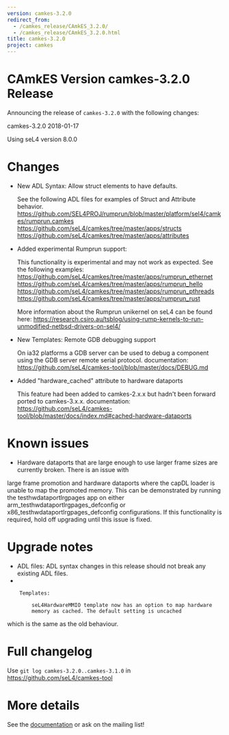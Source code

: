 ```yaml
---
version: camkes-3.2.0
redirect_from:
  - /camkes_release/CAmkES_3.2.0/
  - /camkes_release/CAmkES_3.2.0.html
title: camkes-3.2.0
project: camkes
---
```

# CAmkES Version camkes-3.2.0 Release


Announcing the release of `camkes-3.2.0` with the following changes:

camkes-3.2.0 2018-01-17

Using seL4 version 8.0.0

# Changes


- New ADL Syntax: Allow struct elements to have defaults.

    See the following ADL files for examples of Struct and
    Attribute behavior.
    <https://github.com/SEL4PROJ/rumprun/blob/master/platform/sel4/camkes/rumprun.camkes>
    <https://github.com/seL4/camkes/tree/master/apps/structs>
    <https://github.com/seL4/camkes/tree/master/apps/attributes>

- Added experimental Rumprun support:

    This functionality is experimental and may not work
    as expected. See the following examples:
    <https://github.com/seL4/camkes/tree/master/apps/rumprun_ethernet>
    <https://github.com/seL4/camkes/tree/master/apps/rumprun_hello>
    <https://github.com/seL4/camkes/tree/master/apps/rumprun_pthreads>
    <https://github.com/seL4/camkes/tree/master/apps/rumprun_rust>
    
    More information about the Rumprun unikernel on seL4 can be
    found here:
    <https://research.csiro.au/tsblog/using-rump-kernels-to-run-unmodified-netbsd-drivers-on-sel4/>

- New Templates: Remote GDB debugging support

    On ia32 platforms a GDB server can be used to debug a
    component using the GDB server remote serial protocol.
    documentation:
    <https://github.com/seL4/camkes-tool/blob/master/docs/DEBUG.md>

- Added "hardware_cached" attribute to hardware dataports

    This feature had been added to camkes-2.x.x but hadn't been
    forward ported to camkes-3.x.x. documentation:
    <https://github.com/seL4/camkes-tool/blob/master/docs/index.md#cached-hardware-dataports>

# Known issues


- Hardware dataports that are large enough to use larger frame
        sizes are currently broken. There is an issue with

large frame promotion and hardware dataports where the capDL loader is
unable to map the promoted memory. This can be demonstrated by running
the testhwdataportlrgpages app on either
arm_testhwdataportlrgpages_defconfig or
x86_testhwdataportlrgpages_defconfig configurations. If this
functionality is required, hold off upgrading until this issue is fixed.

# Upgrade notes


- ADL files: ADL syntax changes in this release should not break
        any existing ADL files.
- 

        Templates:

            seL4HardwareMMIO template now has an option to map hardware
            memory as cached. The default setting is uncached

which is the same as the old behaviour.

# Full changelog
 Use `git log camkes-3.2.0..camkes-3.1.0` in
<https://github.com/seL4/camkes-tool>

# More details
 See the
[documentation](https://github.com/seL4/camkes-tool/blob/camkes-3.2.0/docs/index.md)
or ask on the mailing list!
